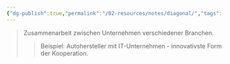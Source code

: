 ```yaml
---
{"dg-publish":true,"permalink":"/02-resources/notes/diagonal/","tags":["wirtschaft/bwl","wirtschaft/kooperation"],"noteIcon":"","updated":"2025-09-27T01:32:44.000+02:00"}
---
```


>Zusammenarbeit zwischen Unternehmen verschiedener Branchen.
>>Beispiel: Autohersteller mit IT-Unternehmen - innovativste Form der Kooperation.